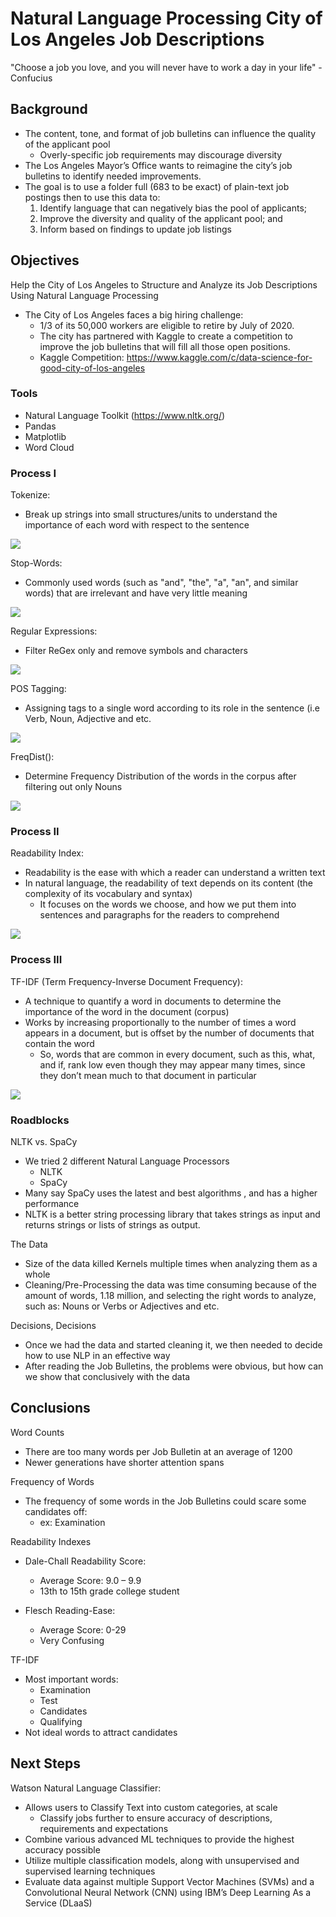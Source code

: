 # Natural Language Processing City of Los Angeles Job Descriptions

"Choose a job you love, and you will never have to work a day in your life" - Confucius

## Background

* The content, tone, and format of job bulletins can influence the quality of the applicant pool
    * Overly-specific job requirements may discourage diversity
* The Los Angeles Mayor’s Office wants to reimagine the city’s job bulletins to identify needed improvements.
* The goal is to use a folder full (683 to be exact) of plain-text job postings then to use this data to: 
    1. Identify language that can negatively bias the pool of applicants; 
    2. Improve the diversity and quality of the applicant pool; and
    3. Inform based on findings to update job listings

## Objectives

Help the City of Los Angeles to Structure and Analyze its Job Descriptions Using Natural Language Processing

* The City of Los Angeles faces a big hiring challenge: 
    * 1/3 of its 50,000 workers are eligible to retire by July of 2020.
    * The city has partnered with Kaggle to create a competition to improve the job bulletins that will fill all those open positions.
    * Kaggle Competition: https://www.kaggle.com/c/data-science-for-good-city-of-los-angeles


### Tools

* Natural Language Toolkit (https://www.nltk.org/)
* Pandas
* Matplotlib
* Word Cloud

### Process I

Tokenize: 
* Break up strings into small structures/units to understand the importance of each word with respect to the sentence

![](Images/tokenize.png)

Stop-Words: 
* Commonly used words (such as "and", "the", "a", "an", and similar words) that are irrelevant and have very little meaning

![](Images/stop_words.png)

Regular Expressions: 
* Filter ReGex only and remove symbols and characters

![](Images/regex.png)

POS Tagging: 
* Assigning tags to a single word according to its role in the sentence (i.e Verb, Noun, Adjective and etc.

![](Images/regex.png)

FreqDist():
* Determine Frequency Distribution of the words in the corpus after filtering out only Nouns

![](Images/frequency_plot.png)


### Process II

Readability Index:
* Readability is the ease with which a reader can understand a written text
* In natural language, the readability of text depends on its content (the complexity of its vocabulary and syntax)
    * It focuses on the words we choose, and how we put them into sentences and paragraphs for the readers to comprehend

![](Images/regex.png)

### Process III

TF-IDF (Term Frequency-Inverse Document Frequency):
* A technique to quantify a word in documents to determine the importance of the word in the document (corpus)
* Works by increasing proportionally to the number of times a word appears in a document, but is offset by the number of documents that contain the word
    * So, words that are common in every document, such as this, what, and if, rank low even though they may appear many times, since they don’t mean much to that document in particular

![](Images/tf-idf.png)


### Roadblocks

NLTK vs. SpaCy
* We tried 2 different Natural Language Processors
    * NLTK
    * SpaCy
* Many say SpaCy uses the latest and best algorithms , and has a higher performance
* NLTK is a better string processing library that takes strings as input and returns strings or lists of strings as output.

The Data
* Size of the data killed Kernels multiple times when analyzing them as a whole
* Cleaning/Pre-Processing the data was time consuming because of the amount of words, 1.18  million, and selecting the right words to analyze, such as: Nouns or Verbs or Adjectives and etc.

Decisions, Decisions
* Once we had the data  and started cleaning it, we then needed to decide how to use NLP in an effective way
* After reading the Job Bulletins, the problems were obvious, but how can we show that conclusively with the data

## Conclusions

Word Counts
* There are too many words per Job Bulletin at an average of 1200
* Newer generations have shorter attention spans

Frequency of Words
* The frequency of some words in the Job Bulletins could scare some candidates off: 
    * ex: Examination

Readability Indexes
* Dale-Chall Readability Score:
    * Average Score: 9.0 – 9.9
    * 13th to 15th grade college student

* Flesch Reading-Ease:
    * Average Score: 0-29
    * Very Confusing

TF-IDF
* Most important words:
    * Examination
    * Test
    * Candidates
    * Qualifying
* Not ideal words to attract candidates


## Next Steps

Watson Natural Language Classifier:
* Allows users to Classify Text into custom categories, at scale
    * Classify jobs further to ensure accuracy of descriptions, requirements and expectations
* Combine various advanced ML techniques to provide the highest accuracy possible
* Utilize multiple classification models, along with unsupervised and supervised learning techniques
* Evaluate data against multiple Support Vector Machines (SVMs) and a Convolutional Neural Network (CNN) using IBM’s Deep Learning As a Service (DLaaS)
